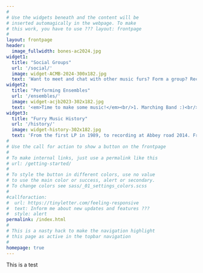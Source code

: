 ```yaml
---
#
# Use the widgets beneath and the content will be
# inserted automagically in the webpage. To make
# this work, you have to use ??? layout: frontpage
#
layout: frontpage
header:
  image_fullwidth: bones-ac2024.jpg
widget1:
  title: "Social Groups"
  url: '/social/'
  image: widget-ACMB-2024-300x182.jpg
  text: 'Want to meet and chat with other music furs? Form a group? Record for each other online? Find out what is going on at cons? We have the info for you...'
widget2:
  title: "Performing Ensembles"
  url: '/ensembles/'
  image: widget-acjb2023-302x182.jpg
  text: '<em>Time to make some music!</em><br/>1. Marching Band :)<br/>2. Big Band.<br/>3. Furry Choir.<br/>4. Disco Band.<br/>5. etc ...'
widget3:
  title: "Furry Music History"
  url: '/history/'
  image: widget-history-302x182.jpg
  text: 'From the first LP in 1989, to recording at Abbey road 2014. From EDM to Marching Bands. Choirs to Jazz Bands. Chiptunes to Opera music. Musicals to Punk bands. Pawpets to Orchestral. Furry music has been a constant in the fandom.'
#
# Use the call for action to show a button on the frontpage
#
# To make internal links, just use a permalink like this
# url: /getting-started/
#
# To style the button in different colors, use no value
# to use the main color or success, alert or secondary.
# To change colors see sass/_01_settings_colors.scss
#
#callforaction:
#  url: https://tinyletter.com/feeling-responsive
#  text: Inform me about new updates and features ???
#  style: alert
permalink: /index.html
#
# This is a nasty hack to make the navigation highlight
# this page as active in the topbar navigation
#
homepage: true
---
```


This is a test
